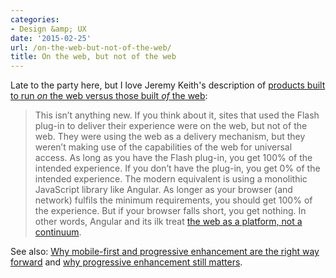 ```yaml
---
categories:
- Design &amp; UX
date: '2015-02-25'
url: /on-the-web-but-not-of-the-web/
title: On the web, but not of the web
---
```


Late to the party here, but I love Jeremy Keith's description of [products built to run *on* the web versus those built *of* the web](https://adactio.com/journal/8245):

> This isn’t anything new. If you think about it, sites that used the Flash plug-in to deliver their experience were on the web, but not of the web. They were using the web as a delivery mechanism, but they weren’t making use of the capabilities of the web for universal access. As long as you have the Flash plug-in, you get 100% of the intended experience. If you don’t have the plug-in, you get 0% of the intended experience. The modern equivalent is using a monolithic JavaScript library like Angular. As longer as your browser (and network) fulfils the minimum requirements, you should get 100% of the experience. But if your browser falls short, you get nothing. In other words, Angular and its ilk treat [the web as a platform, not a continuum](https://adactio.com/journal/6692).

See also: [Why mobile-first and progressive enhancement are the right way forward](/why-mobile-first-and-progressive-enhancement-are-the-right-way-forward/) and [why progressive enhancement still matters](/why-progressive-enhancement-still-matters/).